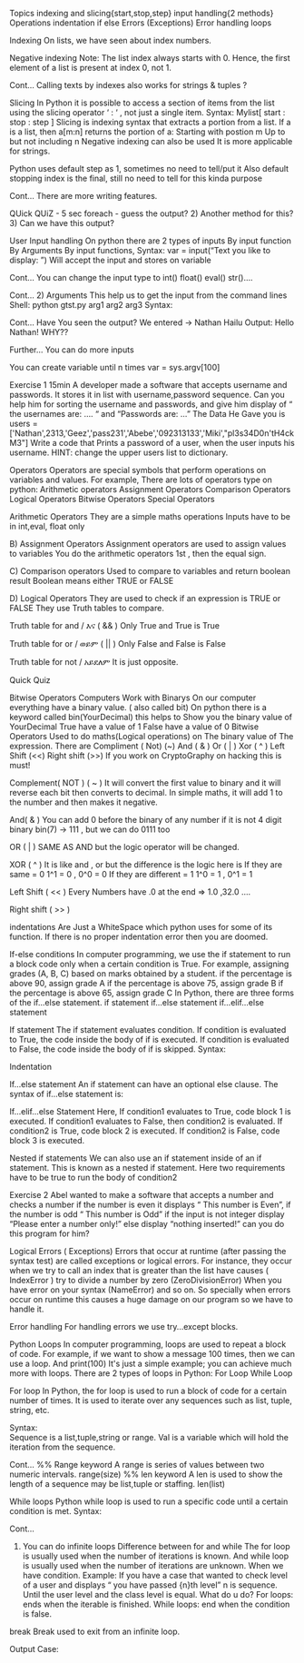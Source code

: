

Topics
indexing and slicing{start,stop,step}
input handling{2 methods}
Operations
indentation
if else
Errors (Exceptions)
Error handling
loops

Indexing
 On lists, we have seen about index numbers.



Negative indexing
Note: The list index always starts with 0. Hence, the first element of a list is present at index 0, not 1.

Cont…
Calling texts by indexes also works for strings & tuples
?

Slicing
In Python it is possible to access a section of items from the list using the slicing operator ‘ : ‘ , not just a single item. 
Syntax:
Mylist[ start : stop : step ]
Slicing is indexing syntax that extracts a portion from a list. If a is a list, then a[m:n] returns the portion of a:
Starting with postion m
Up to but not including n
Negative indexing can also be used
It is more applicable for strings.

Python uses default step as 1, sometimes no need to tell/put it
Also default stopping index is the final, still no need to tell for this kinda purpose

Cont…
There are more writing features.

QUick QUiZ - 5 sec foreach - guess the 
output?
2) Another method for this?
3) Can we have this output?

User Input handling
On python there are 2 types of inputs
By input function
By Arguments
By input functions,
Syntax:    var = input(“Text you like to display: ”)
Will accept the input and stores on variable

Cont…
You can change the input type to int() float() eval() str()….

Cont…
2)	Arguments
This help us to get the input from the command lines
Shell: 	python gtst.py arg1 arg2 arg3
Syntax:


Cont…
Have You seen the output? 
We entered -> Nathan Hailu
Output: Hello Nathan!
WHY??

Further…
You can do more inputs







You can create variable until n times 
var = sys.argv[100]


Exercise 1								15min
A developer made a software that accepts username and passwords. It stores it in list with username,password sequence. Can you help him for sorting the username and passwords, and give him display of “ the usernames are: …. “ and “Passwords are: …”
The Data He Gave you is
users = ['Nathan',2313,'Geez','pass231','Abebe','092313133','Miki',"pl3s34D0n'tH4ckM3"]
Write a code that Prints a password of a user, when the user inputs his username.
HINT: change the upper users list to dictionary.

Operators
Operators are special symbols that perform operations on variables and values. For example,
There are lots of operators type on python:
Arithmetic operators
Assignment Operators
Comparison Operators
Logical Operators
Bitwise Operators
Special Operators


Arithmetic Operators
They are a simple maths operations
Inputs have to be in int,eval, float only

B)	Assignment Operators
Assignment operators are used to assign values to variables
You do the arithmetic operators 1st , then the equal sign.

C)	Comparison operators
Used to compare to variables and return boolean result
Boolean means either  TRUE or FALSE 

D)	Logical Operators
They are used to check if an expression is TRUE or FALSE
They use Truth tables to compare. 

Truth table for and / እና  ( && )
Only True and True is True

Truth table for or / ወይም  ( || )
Only False and False is False


Truth table for not / አይደለም
It is just opposite.

Quick Quiz

Bitwise Operators
Computers Work with Binarys
On our computer everything have a binary value.  ( also called bit) 
On python there is a keyword called bin(YourDecimal) this helps to Show you the binary value of YourDecimal
True have a value of 1
False have a value of 0
Bitwise Operators Used to do maths(Logical operations) on The binary value of The expression. 
There are 
Compliment ( Not) (~) 
And ( & )
Or ( | ) 
Xor ( ^ )
Left Shift (<<)
Right shift (>>)
If you work on CryptoGraphy on hacking this is must!

Complement( NOT ) ( ~ )
It will convert the first value to binary  and it will reverse each bit then converts to decimal.
In simple maths, it will add 1 to the number and then makes it negative.

And( & )
You can add 0 before the binary of any number if it is not 4 digit binary
bin(7)  -> 111  , but we can do 0111 too

OR ( | )
SAME AS AND but the logic operator will be changed.

XOR ( ^ )
It is like and , or but the difference is the logic here is
If they are same = 0     1^1 = 0    ,    0^0 = 0
If they are different = 1     1^0  =  1     ,   0^1  = 1

Left Shift ( << )
Every Numbers have .0 at the end   =>    1.0 ,32.0 ….

Right shift ( >> )

indentations
Are Just a WhiteSpace which python uses for some of its function. If there is no proper indentation error then you are doomed. 

If-else conditions
In computer programming, we use the if statement to run a block code only when a certain condition is True.
For example, assigning grades (A, B, C) based on marks obtained by a student.
if the percentage is above 90, assign grade A
if the percentage is above 75, assign grade B
if the percentage is above 65, assign grade C
In Python, there are three forms of the if...else statement.
if statement
if...else statement
if...elif...else statement

If statement 
The if statement evaluates condition.
If condition is evaluated to True, the code inside the body of if is executed.
If condition is evaluated to False, the code inside the body of if is skipped.
Syntax:

Indentation

If…else statement
An if statement can have an optional else clause.
The syntax of if...else statement is:


If…elif…else Statement
Here,
If condition1 evaluates to True, code block 1 is executed.
If condition1 evaluates to False, then condition2 is evaluated.
If condition2 is True, code block 2 is executed.
If condition2 is False, code block 3 is executed.

Nested if statements
We can also use an if statement inside of an if statement. This is known as a nested if statement.
Here two requirements have to be true to run the body of condition2 

Exercise 2
Abel wanted to make a software that accepts a number and checks a number if the number is even it displays “ This number is Even”, if the number is odd “ This number is Odd” if the input is not integer display “Please enter a number only!” else display “nothing inserted!” can you do this program for him?

Logical Errors ( Exceptions)
Errors that occur at runtime (after passing the syntax test) are called exceptions or logical errors.
For instance, they occur when we
try to call an index that is greater than the list have causes ( IndexError )
try to divide a number by zero (ZeroDivisionError)
When you have error on your syntax (NameError) and so on.
So specially when errors occur on runtime this causes a huge damage on our program so we have to handle it.

Error handling
For handling errors we use try…except blocks.

Python Loops
In computer programming, loops are used to repeat a block of code.
For example, if we want to show a message 100 times, then we can use a loop. And print(100) It's just a simple example; you can achieve much more with loops.
There are 2 types of loops in Python:
For Loop
While Loop

For loop
In Python, the for loop is used to run a block of code for a certain number of times. It is used to iterate over any sequences such as list, tuple, string, etc.

Syntax:  
Sequence is a list,tuple,string or range.
Val is a variable which will hold the iteration from the sequence.


Cont…
%% Range keyword
A range is series of values between two numeric intervals.    range(size)
%% len keyword
A len is used to show the length of a sequence may be list,tuple or staffing.     len(list)


While loops
Python while loop is used to run a specific code until a certain condition is met.
Syntax: 


Cont…
1) You can do infinite loops
Difference between for and while
The for loop is usually used when the number of iterations is known.
And while loop is usually used when the number of iterations are unknown. When we have condition.
Example: 
If you have a case that wanted to check level of a user and displays “ you have passed {n}th level” n is sequence. Until the user level and the class level is equal. What do u do?
For loops: ends when the iterable is finished.
While loops: end when the condition is false.

break
Break used to exit from an infinite loop.

Output
Case:

